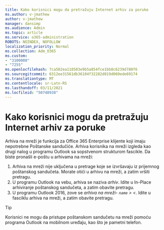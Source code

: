 ```yaml
---
title: Kako korisnici mogu da pretražuju Internet arhiv za poruke
ms.author: v-jmathew
author: v-jmathew
manager: dansimp
ms.audience: Admin
ms.topic: article
ms.service: o365-administration
ROBOTS: NOINDEX, NOFOLLOW
localization_priority: Normal
ms.collection: Adm_O365
ms.custom:
- "3100008"
- "7255"
ms.openlocfilehash: 7ca502ea118503e9b5a854fce1bb8c6239d780f6
ms.sourcegitcommit: 6312ee31561db36104f32282d019d069ede69174
ms.translationtype: MT
ms.contentlocale: sr-Latn-RS
ms.lasthandoff: 03/11/2021
ms.locfileid: "50748938"
---
```

# <a name="how-users-can-search-their-online-archive-for-messages"></a>Kako korisnici mogu da pretražuju Internet arhiv za poruke

Arhiva na mreži je funkcija za Office 365 Enterprise klijente koji imaju nepotrebne Poštanske sandučiće. Arhiva korisnika na mreži izgleda kao drugi nalog u programu Outlook sa sopstvenom strukturom fascikle. Da biste pronašli e-poštu u arhivama na mreži:

1. Arhiva na mreži nije uključena u pretrage koje se izvršavaju iz prijemnog poštanskog sandučeta. Morate otići u arhivu na mreži, a zatim vršiti pretragu.
2. U programu Outlook na vebu, arhiva se naziva *arhiv*. Idite u In-Place arhiviranje poštanskog sandučeta, a zatim obavite pretragu.
3. U programu Outlook 2016, zove se *arhiva na mreži- `name` > <*. Idite u fasciklu arhiva na mreži, a zatim obavite pretragu.

> [!TIP]
> Korisnici ne mogu da pristupe poštanskom sandučetu na mreži pomoću programa Outlook na mobilnom uređaju, kao što je pametni telefon.
